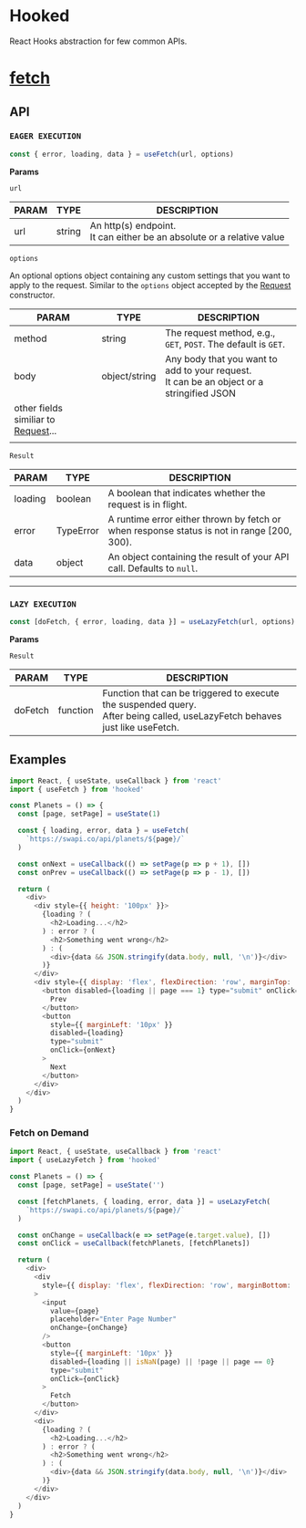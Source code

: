 # Hooked

React Hooks abstraction for few common APIs.

# [fetch](https://developer.mozilla.org/en-US/docs/Web/API/Fetch_API)

## API

### `EAGER EXECUTION`

```js
const { error, loading, data } = useFetch(url, options)
```

**Params**

`url`

| PARAM | TYPE   | DESCRIPTION                                                              |
| ----- | ------ | ------------------------------------------------------------------------ |
| url   | string | An http(s) endpoint.<br>It can either be an absolute or a relative value |

`options`

An optional options object containing any custom settings that you want to apply to the request. Similar to the `options` object accepted by
the [Request](https://developer.mozilla.org/en-US/docs/Web/API/Request/Request) constructor.

| PARAM                                                                                                   | TYPE          | DESCRIPTION                                                                                 |
| ------------------------------------------------------------------------------------------------------- | ------------- | ------------------------------------------------------------------------------------------- |
| method                                                                                                  | string        | The request method, e.g., `GET`, `POST`. The default is `GET`.                              |
| body                                                                                                    | object/string | Any body that you want to add to your request.<br>It can be an object or a stringified JSON |
| other fields similiar to [Request](https://developer.mozilla.org/en-US/docs/Web/API/Request/Request)... |               |
|                                                                                                         |               |

`Result`

| PARAM   | TYPE      | DESCRIPTION                                                                                |
| ------- | --------- | ------------------------------------------------------------------------------------------ |
| loading | boolean   | A boolean that indicates whether the request is in flight.                                 |
| error   | TypeError | A runtime error either thrown by fetch or when response status is not in range [200, 300). |
| data    | object    | An object containing the result of your API call. Defaults to `null`.                      |

---

### `LAZY EXECUTION`

```js
const [doFetch, { error, loading, data }] = useLazyFetch(url, options)
```

**Params**

`Result`

| PARAM   | TYPE     | DESCRIPTION                                                                                                                     |
| ------- | -------- | ------------------------------------------------------------------------------------------------------------------------------- |
| doFetch | function | Function that can be triggered to execute the suspended query.<br/>After being called, useLazyFetch behaves just like useFetch. |

## Examples

```js
import React, { useState, useCallback } from 'react'
import { useFetch } from 'hooked'

const Planets = () => {
  const [page, setPage] = useState(1)

  const { loading, error, data } = useFetch(
    `https://swapi.co/api/planets/${page}/`
  )

  const onNext = useCallback(() => setPage(p => p + 1), [])
  const onPrev = useCallback(() => setPage(p => p - 1), [])

  return (
    <div>
      <div style={{ height: '100px' }}>
        {loading ? (
          <h2>Loading...</h2>
        ) : error ? (
          <h2>Something went wrong</h2>
        ) : (
          <div>{data && JSON.stringify(data.body, null, '\n')}</div>
        )}
      </div>
      <div style={{ display: 'flex', flexDirection: 'row', marginTop: '20px' }}>
        <button disabled={loading || page === 1} type="submit" onClick={onPrev}>
          Prev
        </button>
        <button
          style={{ marginLeft: '10px' }}
          disabled={loading}
          type="submit"
          onClick={onNext}
        >
          Next
        </button>
      </div>
    </div>
  )
}
```

### Fetch on Demand

```js
import React, { useState, useCallback } from 'react'
import { useLazyFetch } from 'hooked'

const Planets = () => {
  const [page, setPage] = useState('')

  const [fetchPlanets, { loading, error, data }] = useLazyFetch(
    `https://swapi.co/api/planets/${page}/`
  )

  const onChange = useCallback(e => setPage(e.target.value), [])
  const onClick = useCallback(fetchPlanets, [fetchPlanets])

  return (
    <div>
      <div
        style={{ display: 'flex', flexDirection: 'row', marginBottom: '20px' }}
      >
        <input
          value={page}
          placeholder="Enter Page Number"
          onChange={onChange}
        />
        <button
          style={{ marginLeft: '10px' }}
          disabled={loading || isNaN(page) || !page || page == 0}
          type="submit"
          onClick={onClick}
        >
          Fetch
        </button>
      </div>
      <div>
        {loading ? (
          <h2>Loading...</h2>
        ) : error ? (
          <h2>Something went wrong</h2>
        ) : (
          <div>{data && JSON.stringify(data.body, null, '\n')}</div>
        )}
      </div>
    </div>
  )
}
```
